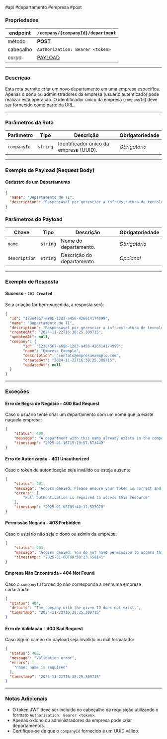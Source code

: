 #api #departamento #empresa #post

### Propriedades

| endpoint  | `/company/{companyId}/department`                                                       |
| --------- | --------------------------------------------------------------------------------------- |
| método    | **POST**                                                                                |
| cabeçalho | `Authorization: Bearer <token>`                                                         |
| corpo     | [PAYLOAD](#Exemplo%20de%20Payload%20(Request%20Body)#Cadastro%20de%20um%20Departamento) |

---

### Descrição

Esta rota permite criar um novo departamento em uma empresa específica. Apenas o dono ou administradores da empresa (usuário autenticado) pode realizar esta operação. O identificador único da empresa (`companyId`) deve ser fornecido como parte da URL.

---

### Parâmetros da Rota

| **Parâmetro** | **Tipo** | **Descrição**                          | **Obrigatoriedade** |
| ------------- | -------- | -------------------------------------- | ------------------- |
| `companyId`   | `string` | Identificador único da empresa (UUID). | _Obrigatório_       |

---

### Exemplo de Payload (Request Body)
#### Cadastro de um Departamento
```json
{
  "name": "Departamento de TI",
  "description": "Responsável por gerenciar a infraestrutura de tecnologia."
}
```

### Parâmetros do Payload

|**Chave**|**Tipo**|**Descrição**|**Obrigatoriedade**|
|---|---|---|---|
|`name`|`string`|Nome do departamento.|_Obrigatório_|
|`description`|`string`|Descrição do departamento.|_Opcional_|

---

### Exemplo de Resposta

#### Sucesso - `201 Created`
Se a criação for bem-sucedida, a resposta será:
```json
{
  "id": "123e4567-e89b-12d3-a456-426614174999",
  "name": "Departamento de TI",
  "description": "Responsável por gerenciar a infraestrutura de tecnologia.",
  "createdAt": "2024-11-22T16:38:25.309715",
  "updatedAt": null,
  "company": {
		"id": "123e4567-e89b-12d3-a456-426614174999", 
		"name": "Empresa Exemplo",
		"description": "contato@empresaexemplo.com",
		"createdAt": "2024-11-22T16:38:25.309715",
		"updatedAt": null
  }
}
```

--- 

### Exceções

#### Erro de Regra de Negócio - **400 Bad Request**
Caso o usuário tente criar um departamento com um nome que já existe naquela empresa:
```json
{
	"status": 400,
	"message": "A department with this name already exists in the company.",
	"timestamp": "2025-01-16T15:19:57.673449"
}
```
#### Erro de Autorização - **401 Unauthorized**
Caso o token de autenticação seja inválido ou esteja ausente:
```json
{
	"status": 401,
	"message": "Access denied. Please ensure your token is correct and active.",
	"errors": [
		"Full authentication is required to access this resource"
	],
	"timestamp": "2025-01-08T09:40:11.523970"
}
```

#### Permissão Negada - **403 Forbidden**
Caso o usuário não seja o dono ou admin da empresa:
```json
{
	"status": 403,
	"message": "Access denied: You do not have permission to access this resource.",
	"timestamp": "2025-01-08T09:59:23.658141"
}
```

#### Empresa Não Encontrada - **404 Not Found**
Caso o `companyId` fornecido não corresponda a nenhuma empresa cadastrada:
```json
{
  "status": 404,
  "details": "The company with the given ID does not exist.",
  "timestamp": "2024-11-22T16:38:25.309715"
}
```

#### Erro de Validação - **400 Bad Request**
Caso algum campo do payload seja inválido ou mal formatado:
```json
{
  "status": 400,
  "message": "Validation error",
  "errors": [
    "name: name is required"
  ],
  "timestamp": "2024-11-22T16:38:25.309715"
}
```

---
### Notas Adicionais
- O token JWT deve ser incluído no cabeçalho da requisição utilizando o formato `Authorization: Bearer <token>`.
- Apenas o dono ou administradores da empresa pode criar departamentos.
- Certifique-se de que o `companyId` fornecido é um UUID válido.